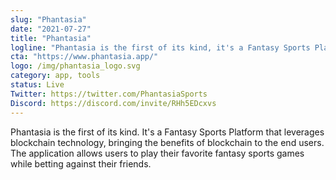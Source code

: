 ```yaml
---
slug: "Phantasia"
date: "2021-07-27"
title: "Phantasia"
logline: "Phantasia is the first of its kind, it's a Fantasy Sports Platform that leverages blockchain technology, bringing the benefits of blockchain to the end users. The application allows users to play their favorite fantasy sports games while betting against their friends."
cta: "https://www.phantasia.app/"
logo: /img/phantasia_logo.svg
category: app, tools
status: Live
Twitter: https://twitter.com/PhantasiaSports
Discord: https://discord.com/invite/RHh5EDcxvs
---
```


Phantasia is the first of its kind. It's a Fantasy Sports Platform that leverages blockchain technology, bringing the benefits of blockchain to the end users. The application allows users to play their favorite fantasy sports games while betting against their friends.
